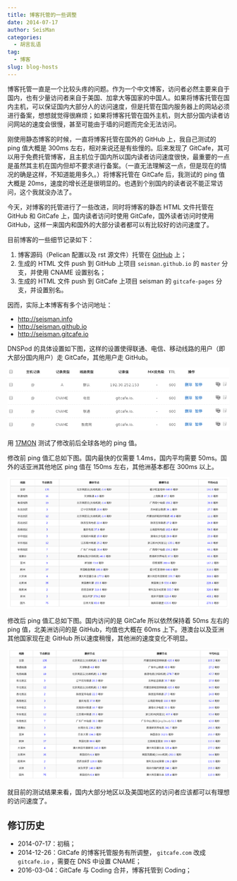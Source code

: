 ```yaml
---
title: 博客托管的一些调整
date: 2014-07-17
author: SeisMan
categories:
  - 胡言乱语
tag:
  - 博客
slug: blog-hosts
---
```


博客托管一直是一个比较头疼的问题。作为一个中文博客，访问者必然主要来自于国内，也有少量访问者来自于美国、加拿大等国家的中国人。如果将博客托管在国内主机，可以保证国内大部分人的访问速度，但是托管在国内服务器上的网站必须进行备案，想想就觉得很麻烦；如果将博客托管在国外主机，则大部分国内读者访问网站的速度会很慢，甚至可能由于墙的问题而完全无法访问。

<!--more-->

刚使用静态博客的时候，一直将博客托管在国外的 GitHub 上，我自己测试的 ping 值大概是 300ms 左右，相对来说还是有些慢的。后来发现了 GitCafe，其可以用于免费托管博客，且主机位于国内所以国内读者访问速度很快，最重要的一点是虽然其主机在国内但却不要求进行备案。（一直无法理解这一点，但是现在的情况的确是这样，不知道能用多久。）将博客托管在 GitCafe 后，我测试的 ping 值大概是 20ms，速度的增长还是很明显的。也遇到个别国内的读者说不能正常访问，这个我就没办法了。

今天，对博客的托管进行了一些改进，同时将博客的静态 HTML 文件托管在 GitHub 和 GitCafe 上，国内读者访问时使用 GitCafe，国外读者访问时使用 GitHub，这样一来国内和国外的大部分读者都可以有比较好的访问速度了。

目前博客的一些细节记录如下：

1.  博客源码（Pelican 配置以及 rst 源文件）托管在 [GitHub](https://github.com/seisman/seisman.info) 上；
2.  生成的 HTML 文件 push 到 GitHub 上项目 `seisman.github.io` 的 `master` 分支，并使用 CNAME 设置别名；
3.  生成的 HTML 文件 push 到 GitCafe 上项目 seisman 的 `gitcafe-pages` 分支，并设置别名。

因而，实际上本博客有多个访问地址：

-   <http://seisman.info>
-   <http://seisman.github.io>
-   <http://seisman.gitcafe.io>

DNSPod 的具体设置如下图，这样的设置使得联通、电信、移动线路的用户（即大部分国内用户）走 GitCafe，其他用户走 GitHub。

![](/images/2014071701.png)

用 [17MON](http://tool.17mon.cn/) 测试了修改前后全球各地的 ping 值。

修改前 ping 值汇总如下图。国内最快的仅需要 1.4ms，国内平均需要 50ms。国外的话亚洲其他地区 ping 值在 150ms 左右，其他洲基本都在 300ms 以上。

![](/images/2014071702.png)

修改后 ping 值汇总如下图。国内访问的是 GitCafe 所以依然保持着 50ms 左右的 ping 值，北美洲访问的是 GitHub，均值也大概在 60ms 上下。港澳台以及亚洲其他国家现在走 GitHub 所以速度稍慢，其他洲的速度变化不明显。

![](/images/2014071703.png)

就目前的测试结果来看，国内大部分地区以及美国地区的访问者应该都可以有理想的访问速度了。

## 修订历史

-   2014-07-17：初稿；
-   2014-12-26：GitCafe 的博客托管服务有所调整， `gitcafe.com` 改成 `gitcafe.io` ，需要在 DNS 中设置 CNAME；
-   2016-03-04：GitCafe 与 Coding 合并，博客托管到 Coding；
